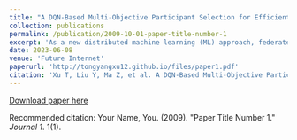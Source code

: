 ```yaml
---
title: "A DQN-Based Multi-Objective Participant Selection for Efficient Federated Learning"
collection: publications
permalink: /publication/2009-10-01-paper-title-number-1
excerpt: 'As a new distributed machine learning (ML) approach, federated learning (FL) shows great potential to preserve data privacy by enabling distributed data owners to collaboratively build a global model without sharing their raw data. However, the heterogeneity in terms of data distribution and hardware configurations make it hard to select participants from the thousands of nodes. In this paper, we propose a multi-objective node selection approach to improve time-to-accuracy performance while resisting malicious nodes. We firstly design a deep reinforcement learning-assisted FL framework. Then, the problem of multi-objective node selection under this framework is formulated as a Markov decision process (MDP), which aims to reduce the training time and improve model accuracy simultaneously. Finally, a Deep Q-Network (DQN)-based algorithm is proposed to efficiently solve the optimal set of participants for each iteration. Simulation results show that the proposed method not only significantly improves the accuracy and training speed of FL, but also has stronger robustness to resist malicious nodes.'
date: 2023-06-08
venue: 'Future Internet'
paperurl: 'http://tongyangxu12.github.io/files/paper1.pdf'
citation: 'Xu T, Liu Y, Ma Z, et al. A DQN-Based Multi-Objective Participant Selection for Efficient Federated Learning[J]. Future Internet, 2023, 15(6): 209.'
---
```

<!--This paper is about the number 1. The number 2 is left for future work.-->

[Download paper here](http://tongyangxu12.github.io/files/paper1.pdf)

Recommended citation: Your Name, You. (2009). "Paper Title Number 1." <i>Journal 1</i>. 1(1).
